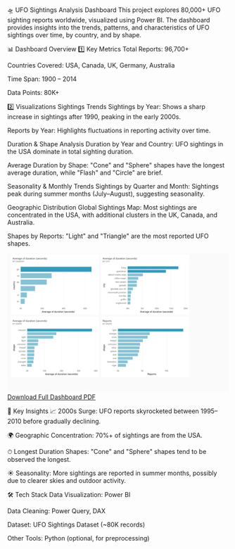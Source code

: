 🛸 UFO Sightings Analysis Dashboard
This project explores 80,000+ UFO sighting reports worldwide, visualized using Power BI. The dashboard provides insights into the trends, patterns, and characteristics of UFO sightings over time, by country, and by shape.

📊 Dashboard Overview
1️⃣ Key Metrics
Total Reports: 96,700+

Countries Covered: USA, Canada, UK, Germany, Australia

Time Span: 1900 – 2014

Data Points: 80K+

2️⃣ Visualizations
Sightings Trends
Sightings by Year: Shows a sharp increase in sightings after 1990, peaking in the early 2000s.

Reports by Year: Highlights fluctuations in reporting activity over time.


Duration & Shape Analysis
Duration by Year and Country: UFO sightings in the USA dominate in total sighting duration.

Average Duration by Shape: "Cone" and "Sphere" shapes have the longest average duration, while "Flash" and "Circle" are brief.


Seasonality & Monthly Trends
Sightings by Quarter and Month: Sightings peak during summer months (July–August), suggesting seasonality.


Geographic Distribution
Global Sightings Map: Most sightings are concentrated in the USA, with additional clusters in the UK, Canada, and Australia.

Shapes by Reports: "Light" and "Triangle" are the most reported UFO shapes.

![Dashboard Overview](ufo.png)
[Download Full Dashboard PDF](ufo.pdf)

🔑 Key Insights
📈 2000s Surge: UFO reports skyrocketed between 1995–2010 before gradually declining.

🌍 Geographic Concentration: 70%+ of sightings are from the USA.

⏱ Longest Duration Shapes: "Cone" and "Sphere" shapes tend to be observed the longest.

☀ Seasonality: More sightings are reported in summer months, possibly due to clearer skies and outdoor activity.

🛠 Tech Stack
Data Visualization: Power BI

Data Cleaning: Power Query, DAX

Dataset: UFO Sightings Dataset (~80K records)

Other Tools: Python (optional, for preprocessing)

